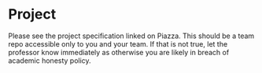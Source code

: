 # Project

Please see the project specification linked on Piazza.  This should be a team repo accessible only to you and your team.  If that is not true, let the professor know immediately as otherwise you are likely in breach of academic honesty policy.
